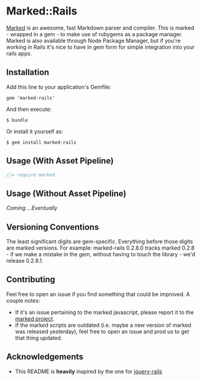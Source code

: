 # Marked::Rails

  [Marked](https://github.com/chjj/marked) is an awesome, fast Markdown parser and compiler.
  This is marked - wrapped in a gem - to make use of rubygems as a package manager.
  Marked is also available through Node Package Manager, but if you're working in Rails it's nice
  to have in gem form for simple integration into your rails apps.

## Installation

Add this line to your application's Gemfile:

    gem 'marked-rails'

And then execute:

    $ bundle

Or install it yourself as:

    $ gem install marked-rails

## Usage (With Asset Pipeline)

```js
//= require marked
```

## Usage (Without Asset Pipeline)

_Coming ...Eventually_

## Versioning Conventions

The least significant digits are gem-specific. Everything before those digits are marked versions.
For example: marked-rails 0.2.8.0 tracks marked 0.2.8 - if we make a mistake in the gem, without
having to touch the library - we'd release 0.2.8.1.

## Contributing

Feel free to open an issue if you find something that could be improved. A couple notes:

* If it's an issue pertaining to the marked javascript, please report it to the [marked project](https://github.com/chjj/marked).
* If the marked scripts are outdated (i.e. maybe a new version of marked was released yesterday), feel free to open an issue and prod us to get that thing updated.

## Acknowledgements

* This README is __heavily__ inspired by the one for [jquery-rails](https://github.com/rails/jquery-rails)
